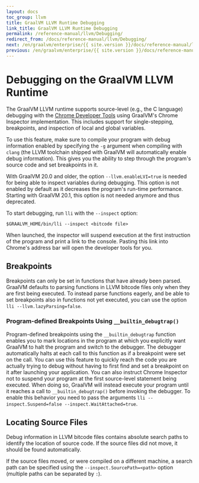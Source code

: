 ```yaml
---
layout: docs
toc_group: llvm
title: GraalVM LLVM Runtime Debugging
link_title: GraalVM LLVM Runtime Debugging
permalink: /reference-manual/llvm/Debugging/
redirect_from: /docs/reference-manual/llvm/Debugging/
next: /en/graalvm/enterprise/{{ site.version }}/docs/reference-manual/llvm/Options/
previous: /en/graalvm/enterprise/{{ site.version }}/docs/reference-manual/llvm/Interoperability/
---
```

# Debugging on the GraalVM LLVM Runtime

The GraalVM LLVM runtime supports source-level (e.g., the C language) debugging with the [Chrome Developer Tools](https://developers.google.com/web/tools/chrome-devtools/) using GraalVM's Chrome Inspector implementation.
This includes support for single-stepping, breakpoints, and inspection of local and global variables.

To use this feature, make sure to compile your program with debug information enabled by specifying the `-g` argument when compiling with `clang` (the LLVM toolchain shipped with GraalVM will automatically enable debug information).
This gives you the ability to step through the program's source code and set breakpoints in it.

With GraalVM 20.0 and older, the option `--llvm.enableLVI=true` is needed for being able to inspect variables during debugging.
This option is not enabled by default as it decreases the program's run-time performance.
Starting with GraalVM 20.1, this option is not needed anymore and thus deprecated.

To start debugging, run `lli` with the `--inspect` option:
```shell
$GRAALVM_HOME/bin/lli --inspect <bitcode file>
```

When launched, the inspector will suspend execution at the first instruction of the program and print a link to the console.
Pasting this link into Chrome's address bar will open the developer tools for you.

## Breakpoints

Breakpoints can only be set in functions that have already been parsed.
GraalVM defaults to parsing functions in LLVM bitcode files only when they are first being executed.
To instead parse functions eagerly, and be able to set breakpoints also in functions not yet executed, you can use the option `lli --llvm.lazyParsing=false`.

### Program-defined Breakpoints Using `__builtin_debugtrap()`

Program-defined breakpoints using the `__builtin_debugtrap` function enables you to mark locations in the program at which you explicitly want GraalVM to halt the program and switch to the debugger.
The debugger automatically halts at each call to this function as if a breakpoint were set on the call.
You can use this feature to quickly reach the code you are actually trying to debug without having to first find and set a breakpoint on it after launching your application.
You can also instruct Chrome Inspector not to suspend your program at the first source-level statement being executed. When doing so, GraalVM will instead execute your program until it reaches a call to `__builtin_debugtrap()` before invoking the debugger.
To enable this behavior you need to pass the arguments `lli --inspect.Suspend=false --inspect.WaitAttached=true`.

## Locating Source Files

Debug information in LLVM bitcode files contains absolute search paths to identify the
location of source code. If the source files did not move, it should be found automatically.

If the source files moved, or were compiled on a different machine, a search path can be
specified using the `--inspect.SourcePath=<path>` option (multiple paths can be separated
by `:`).
